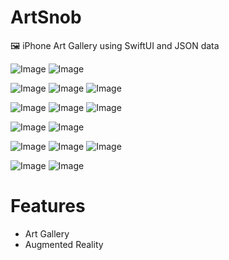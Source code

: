 # ArtSnob

🖼 iPhone Art Gallery using SwiftUI and JSON data

![Image](https://i.imgur.com/gCQc8PKl.png)
![Image](https://i.imgur.com/IpvFaSNl.png)

![Image](https://media.giphy.com/media/YOjqJcYkixkVCg4Lhv/giphy.gif)
![Image](https://media.giphy.com/media/XAZgML2fNUvstDlh6a/giphy.gif)
![Image](https://media.giphy.com/media/TILkGAjoxnJxB6Abic/giphy.gif)

![Image](https://i.imgur.com/lGa4l6el.jpg)
![Image](https://i.imgur.com/P8CvCcEl.jpg)
![Image](https://media.giphy.com/media/iG3wX2ecvCJe5AZvEs/giphy.gif)


![Image](https://i.imgur.com/3GpalFVl.jpg)
![Image](https://media.giphy.com/media/iCjpI3AGAQU7xsGTlK/giphy.gif)


![Image](https://i.imgur.com/BWa1pKWl.jpg)
![Image](https://media.giphy.com/media/KffabP0cwoNBdMpUx1/giphy.gif)
![Image](https://media.giphy.com/media/d8ornUDigaylQ8ziRM/giphy.gif)


![Image](https://i.imgur.com/Bi1BwA0l.jpg)
![Image](https://media.giphy.com/media/kILwXbunUnsemNj3L1/giphy.gif)

# Features

- Art Gallery
- Augmented Reality 






